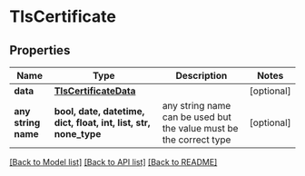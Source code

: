 # TlsCertificate


## Properties
Name | Type | Description | Notes
------------ | ------------- | ------------- | -------------
**data** | [**TlsCertificateData**](TlsCertificateData.md) |  | [optional] 
**any string name** | **bool, date, datetime, dict, float, int, list, str, none_type** | any string name can be used but the value must be the correct type | [optional]

[[Back to Model list]](../README.md#documentation-for-models) [[Back to API list]](../README.md#documentation-for-api-endpoints) [[Back to README]](../README.md)


